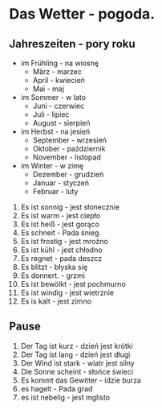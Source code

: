 # Das Wetter - pogoda.
## Jahreszeiten - pory roku
- im Frühling - na wiosnę
  - März - marzec
  - April - kwiecień
  - Mai - maj
- im Sommer - w lato
  - Juni - czerwiec
  - Juli - lipiec
  - August - sierpień
- im Herbst - na jesień
  - September - wrzesień
  - Oktober - pażdziernik
  - November - listopad
- im Winter - w zimę
  - Dezember - grudzień
  - Januar - styczeń
  - Februar - luty
1. Es ist sonnig - jest słonecznie
2. Es ist warm - jest ciepło
3. Es ist heiß - jest gorąco
4. Es schneit - Pada śnieg.
5. Es ist frostig - jest mroźno
6. Es ist kühl - jest chłodno
7. Es regnet - pada deszcz
8. Es blitzt - błyska się
10. Es donnert. - grzmi
11. Es ist bewölkt - jest pochmurno
12. Es ist windig - jest wietrznie
13. Es is kalt - jest zimno
## Pause
1. Der Tag ist kurz - dzień jest krótki
3. Der Tag ist lang - dzień jest długi
4. Der Wind ist stark - wiatr jest silny
5. Die Sonne scheint - słońce świeci
6. Es kommt das Gewitter - idzie burza
7. es hagelt - Pada grad
8. es ist nebelig - jest mglisto
